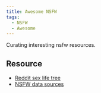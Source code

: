 ```yaml
---
title: Awesome NSFW
tags:
  - NSFW
  - Awesome
---
```


Curating interesting nsfw resources.

## Resource

- [Reddit sex life tree](https://observablehq.com/@stared/tree-of-reddit-sex-life)
- [NSFW data sources](https://github.com/EBazarov/nsfw_data_source_urls)
